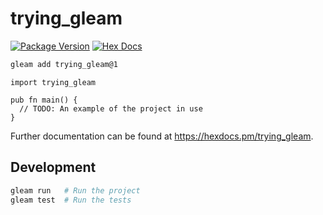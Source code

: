 # trying_gleam

[![Package Version](https://img.shields.io/hexpm/v/trying_gleam)](https://hex.pm/packages/trying_gleam)
[![Hex Docs](https://img.shields.io/badge/hex-docs-ffaff3)](https://hexdocs.pm/trying_gleam/)

```sh
gleam add trying_gleam@1
```
```gleam
import trying_gleam

pub fn main() {
  // TODO: An example of the project in use
}
```

Further documentation can be found at <https://hexdocs.pm/trying_gleam>.

## Development

```sh
gleam run   # Run the project
gleam test  # Run the tests
```
